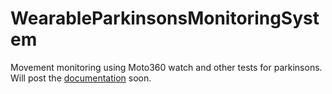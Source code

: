 # WearableParkinsonsMonitoringSystem
Movement monitoring using Moto360 watch and other tests for parkinsons.
Will post the [documentation](http://htmlpreview.github.com/?html/index.html) soon.
